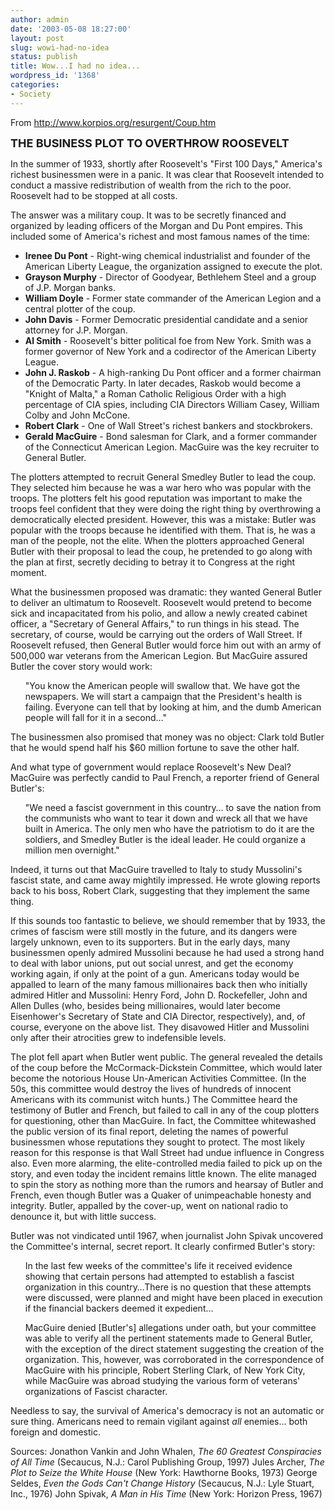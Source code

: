 ```yaml
---
author: admin
date: '2003-05-08 18:27:00'
layout: post
slug: wowi-had-no-idea
status: publish
title: Wow...I had no idea...
wordpress_id: '1368'
categories:
- Society
---
```

From <a href="http://www.korpios.org/resurgent/Coup.htm">http://www.korpios.org/resurgent/Coup.htm</a>

<strong><font size="+1">THE BUSINESS PLOT TO OVERTHROW ROOSEVELT</font></strong>

In the summer of 1933, shortly after Roosevelt's "First 100 Days," America's richest businessmen were in a panic. It was clear that Roosevelt intended to conduct a massive redistribution of wealth from the rich to the poor. Roosevelt had to be stopped at all costs.

The answer was a military coup. It was to be secretly financed and organized by leading officers of the Morgan and Du Pont empires. This included some of America's richest and most famous names of the time:
<ul>
	<li><strong>Irenee Du Pont</strong> - Right-wing chemical industrialist and founder of the American Liberty League, the organization assigned to execute the plot.</li>
	<li><strong>Grayson Murphy</strong> - Director of Goodyear, Bethlehem Steel and a group of J.P. Morgan banks.</li>
	<li><strong>William Doyle</strong> - Former state commander of the American Legion and a central plotter of the coup.</li>
	<li><strong>John Davis</strong> - Former Democratic presidential candidate and a senior attorney for J.P. Morgan.</li>
	<li><strong>Al Smith</strong> - Roosevelt's bitter political foe from New York. Smith was a former governor of New York and a codirector of the American Liberty League.</li>
	<li><strong>John J. Raskob</strong> - A high-ranking Du Pont officer and a former chairman of the Democratic Party. In later decades, Raskob would become a "Knight of Malta," a Roman Catholic Religious Order with a high percentage of CIA spies, including CIA Directors William Casey, William Colby and John McCone.</li>
	<li><strong>Robert Clark</strong> - One of Wall Street's richest bankers and stockbrokers.</li>
	<li><strong>Gerald MacGuire</strong> - Bond salesman for Clark, and a former commander of the Connecticut American Legion. MacGuire was the key recruiter to General Butler.</li>
</ul>
The plotters attempted to recruit General Smedley Butler to lead the coup. They selected him because he was a war hero who was popular with the troops. The plotters felt his good reputation was important to make the troops feel confident that they were doing the right thing by overthrowing a democratically elected president. However, this was a mistake: Butler was popular with the troops because he identified with them. That is, he was a man of the people, not the elite. When the plotters approached General Butler with their proposal to lead the coup, he pretended to go along with the plan at first, secretly deciding to betray it to Congress at the right moment.

What the businessmen proposed was dramatic: they wanted General Butler to deliver an ultimatum to Roosevelt. Roosevelt would pretend to become sick and incapacitated from his polio, and allow a newly created cabinet officer, a "Secretary of General Affairs," to run things in his stead. The secretary, of course, would be carrying out the orders of Wall Street. If Roosevelt refused, then General Butler would force him out with an army of 500,000 war veterans from the American Legion. But MacGuire assured Butler the cover story would work:
<ul>"You know the American people will swallow that. We have got the newspapers. We will start a campaign that the President's health is failing. Everyone can tell that by looking at him, and the dumb American people will fall for it in a second…"</ul>
The businessmen also promised that money was no object: Clark told Butler that he would spend half his $60 million fortune to save the other half.

And what type of government would replace Roosevelt's New Deal? MacGuire was perfectly candid to Paul French, a reporter friend of
General Butler's: <ul>"We need a fascist government in this country… to save the nation from the communists who want to tear it down and wreck all that we have built in America. The only men who have the patriotism to do it are the soldiers, and Smedley Butler is the ideal leader. He could organize a million men overnight."</ul> Indeed, it turns out that MacGuire travelled to Italy to study Mussolini's fascist state, and came away mightily impressed. He wrote glowing reports back to his boss, Robert Clark, suggesting that they implement the same thing.

If this sounds too fantastic to believe, we should remember that by 1933, the crimes of fascism were still mostly in the future, and its
dangers were largely unknown, even to its supporters. But in the early days, many businessmen openly admired Mussolini because he had used a strong hand to deal with labor unions, put out social unrest, and get the economy working again, if only at the point of a gun. Americans today would be appalled to learn of the many famous millionaires back then who initially admired Hitler and Mussolini:
Henry Ford, John D. Rockefeller, John and Allen Dulles (who, besides being millionaires, would later become Eisenhower's Secretary of
State and CIA Director, respectively), and, of course, everyone on the above list. They disavowed Hitler and Mussolini only after their
atrocities grew to indefensible levels.

The plot fell apart when Butler went public. The general revealed the details of the coup before the McCormack-Dickstein Committee,
which would later become the notorious House Un-American Activities Committee. (In the 50s, this committee would destroy the lives
of hundreds of innocent Americans with its communist witch hunts.) The Committee heard the testimony of Butler and French, but failed to call in any of the coup plotters for questioning, other than MacGuire. In fact, the Committee whitewashed the public version of its final report, deleting the names of powerful businessmen whose reputations they sought to protect. The most likely reason for this response is that Wall Street had undue influence in Congress also. Even more alarming, the elite-controlled media failed to pick up on the story, and even today the incident remains little known. The elite managed to spin the story as nothing more than the rumors and hearsay of Butler and French, even though Butler was a Quaker of unimpeachable honesty and integrity. Butler, appalled by the cover-up, went on national radio to denounce it, but with little success.

Butler was not vindicated until 1967, when journalist John Spivak uncovered the Committee's internal, secret report. It clearly
confirmed Butler's story: <ul>In the last few weeks of the committee's life it received evidence showing that certain persons had attempted to establish a fascist organization in this country…There is no question that these attempts were discussed, were planned and might have been placed in execution if the financial backers deemed it expedient…

MacGuire denied [Butler's] allegations under oath, but your committee was able to verify all the pertinent statements made to General
Butler, with the exception of the direct statement suggesting the creation of the organization. This, however, was corroborated in the
correspondence of MacGuire with his principle, Robert Sterling Clark, of New York City, while MacGuire was abroad studying the various form of veterans' organizations of Fascist character.</ul> Needless to say, the survival of America's democracy is not an automatic or sure thing. Americans need to remain vigilant against <em>all</em> enemies... both foreign and domestic.

Sources:
Jonathon Vankin and John Whalen, <em>The 60 Greatest Conspiracies of All Time</em> (Secaucus, N.J.: Carol Publishing Group, 1997)
Jules Archer, <em>The Plot to Seize the White House</em> (New York: Hawthorne Books, 1973)
George Seldes, <em>Even the Gods Can't Change History</em> (Secaucus, N.J.: Lyle Stuart, Inc., 1976)
John Spivak, <em>A Man in His Time</em> (New York: Horizon Press, 1967)
